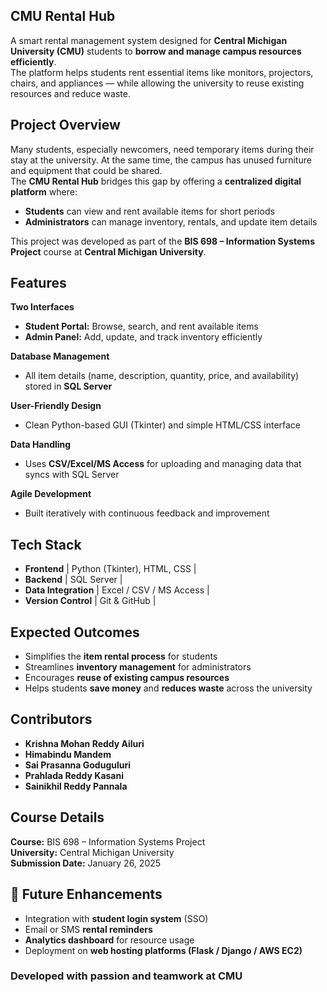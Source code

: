 ## CMU Rental Hub

A smart rental management system designed for **Central Michigan University (CMU)** students to **borrow and manage campus resources efficiently**.  
The platform helps students rent essential items like monitors, projectors, chairs, and appliances — while allowing the university to reuse existing resources and reduce waste.

## Project Overview

Many students, especially newcomers, need temporary items during their stay at the university. At the same time, the campus has unused furniture and equipment that could be shared.  
The **CMU Rental Hub** bridges this gap by offering a **centralized digital platform** where:

- **Students** can view and rent available items for short periods  
- **Administrators** can manage inventory, rentals, and update item details  

This project was developed as part of the **BIS 698 – Information Systems Project** course at **Central Michigan University**.

## Features

**Two Interfaces**
- **Student Portal:** Browse, search, and rent available items  
- **Admin Panel:** Add, update, and track inventory efficiently  

**Database Management**
- All item details (name, description, quantity, price, and availability) stored in **SQL Server**

**User-Friendly Design**
- Clean Python-based GUI (Tkinter) and simple HTML/CSS interface  

**Data Handling**
- Uses **CSV/Excel/MS Access** for uploading and managing data that syncs with SQL Server  

**Agile Development**
- Built iteratively with continuous feedback and improvement  


## Tech Stack

- **Frontend** | Python (Tkinter), HTML, CSS |
- **Backend** | SQL Server |
- **Data Integration** | Excel / CSV / MS Access |
- **Version Control** | Git & GitHub |

## Expected Outcomes

- Simplifies the **item rental process** for students  
- Streamlines **inventory management** for administrators  
- Encourages **reuse of existing campus resources**  
- Helps students **save money** and **reduces waste** across the university  

## Contributors

- **Krishna Mohan Reddy Ailuri**  
- **Himabindu Mandem**  
- **Sai Prasanna Goduguluri**  
- **Prahlada Reddy Kasani**  
- **Sainikhil Reddy Pannala**

## Course Details

**Course:** BIS 698 – Information Systems Project  
**University:** Central Michigan University  
**Submission Date:** January 26, 2025  

## 🚀 Future Enhancements

- Integration with **student login system** (SSO)  
- Email or SMS **rental reminders**  
- **Analytics dashboard** for resource usage  
- Deployment on **web hosting platforms (Flask / Django / AWS EC2)**  

### Developed with passion and teamwork at CMU
